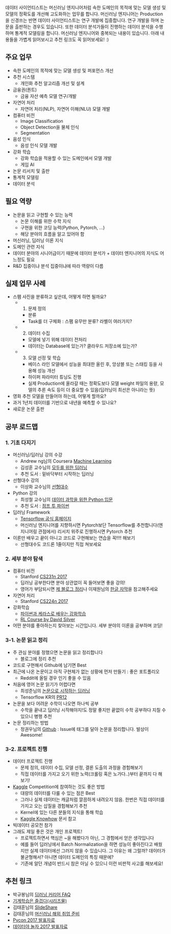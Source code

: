데이터 사이언티스트는 머신러닝 엔지니어처럼 속한 도메인의 목적에 맞는 모델 생성 및 모델의 정확도를 개선해 고도화하는 업무를 합니다.  머신러닝 엔지니어는 Production을 신경쓰는 반면 데이터 사이언티스트는 연구 개발에 집중합니다. 연구 개발을 하며 논문을 출판하는 경우도 있습니다. 또한 데이터 분석가들이 진행하는 데이터 분석을 수행하며 통계적 모델링을 합니다. 머신러닝 엔지니어와 중복되는 내용이 있습니다. 아래 내용들을 가볍게 읽어보시고 추천 링크도 꼭 읽어보세요! :) 

## 주요 업무
- 속한 도메인의 목적에 맞는 모델 생성 및 퍼포먼스 개선
- 추천 시스템
	- 개인화 추천 알고리즘 개선 및 설계
- 금융권(퀀트)
	- 금융 자산 예측 모델 연구/개발
- 자연어 처리
	- 자연어 처리(NLP), 자연어 이해(NLU) 모델 개발
- 컴퓨터 비전
	- Image Classification
	- Object Detection을 물체 인식
	- Segmentation
- 음성 인식
	- 음성 인식 모델 개발
- 강화 학습
	- 강화 학습을 적용할 수 있는 도메인에서 모델 개발
	- 게임 AI  
- 논문 리서치 및 출판
- 통계적 모델링
- 데이터 분석

## 필요 역량
- 논문을 읽고 구현할 수 있는 능력
	- 논문 이해를 위한 수학 지식
	- 구현을 위한 코딩 능력(Python, Pytorch, ...)
	- 해당 분야의 흐름을 알고 있어야 함
- 머신러닝, 딥러닝 이론 지식 
- 도메인 관련 지식  
- 데이터 분야의 시니어급이기 때문에 데이터 분석가 + 데이터 엔지니어의 지식도 어느정도 필요
- R&D 집중이냐 분석 집중이냐에 따라 역량이 다름

## 실제 업무 사례
- 스팸 사진을 분류하고 싶은데, 어떻게 하면 될까요?
	- 1) 문제 정의 
		- 분류
		- Task를 더 구체화 : 스팸 유무만 분류? 라벨이 여러가지? 
	- 2) 데이터 수집
		- 모델에 넣기 위해 데이터 전처리
		- 데이터는 Database에 있는가? 클라우드 저장소에 있는가? 
	- 3) 모델 선정 및 학습
		- 베이스 라인 모델에서 성능을 최대한 올린 후, 앙상블 또는 스태킹 등을 사용해 성능 개선
		- 하이퍼 파라미터 튜닝도 진행
		- 실제 Production에 올라갈 때는 정확도보다 모델 weight 파일의 용량, 모델의 추론 속도 등이 더 중요할 수 있음(딥러닝이 최선은 아니라는 뜻)   
- 영화 추천 모델을 만들어야 하는데, 어떻게 할까요?
- 과거 1년치 데이터를 기반으로 내년을 예측할 수 있나요?
- 새로운 논문 출판
 

## 공부 로드맵
### 1. 기초 다지기
- 머신러닝/딥러닝 강의 수강
	- Andrew ng님의 Coursera [Machine Learning](https://www.coursera.org/learn/machine-learning) 
	- 김성훈 교수님의 [모두를 위한 딥러닝](https://www.youtube.com/playlist?list=PLlMkM4tgfjnLSOjrEJN31gZATbcj_MpUm)
	- 추천 도서 : 밑바닥부터 시작하는 딥러닝
- 선형대수 강의
	- 이상화 교수님의 [선형대수](https://www.youtube.com/playlist?list=PLSN_PltQeOyjDGSghAf92VhdMBeaLZWR3)
- Python 강의
	- 최성철 교수님의 [데이터 과학을 위한 Python 입문](https://www.inflearn.com/course/python-%ED%8C%8C%EC%9D%B4%EC%8D%AC-%EC%9E%85%EB%AC%B8-%EA%B0%95%EC%A2%8C/)
	- 추천 도서 : [점프 투 파이썬](https://wikidocs.net/book/1)
- 딥러닝 Framework
	- [Tensorflow 공식 홈페이지](https://www.tensorflow.org/)
	- 머신러닝 엔지니어를 지향하시면 Pytorch보단 Tensorflow를 추천합니다(엔지니어링 관점에서) 리서치 위주로 진행하시면 Pytorch 추천
- 이론만 배우고 끝이 아니고 코드로 구현해보는 연습을 꼭!!!! 해보기
	- 선형대수도 코드론 1줄이지만 직접 쳐보세요

### 2. 세부 분야 탐색
- 컴퓨터 비전
	- Stanford [CS231n 2017](https://www.youtube.com/playlist?list=PLzUTmXVwsnXod6WNdg57Yc3zFx_f-RYsq)
	- 딥러닝 공부한다면 분야 상관없이 꼭 들어보면 좋을 강의!
	- 영어가 부담되시면 [제 블로그 정리](https://zzsza.github.io/tag/data-cs231/)나 이재원님의 [한글 자막](https://github.com/insurgent92/CS231N_17_KOR_SUB)을 참고해주세요
- 자연어 처리
	- Stanford [CS224n 2017](https://www.youtube.com/playlist?list=PLqdrfNEc5QnuV9RwUAhoJcoQvu4Q46Lja)
- 강화학습
	- [파이썬과 케라스로 배우는 강화학습](http://www.yes24.com/24/Goods/44136413?Acode=101)
	- [RL Course by David Silver](https://www.youtube.com/watch?v=2pWv7GOvuf0)
- 어떤 분야를 좋아하는지 찾아보는 시간입니다. 세부 분야의 이론을 공부하며 코딩!

### 3-1. 논문 읽고 정리
- 주 관심 분야를 정했으면 논문을 읽고 정리합니다
	- 블로그에 정리 추천
- 코드로 구현해서 Github에 남기면 Best
- 최근에 나온 논문이고 아직 구현체가 없는 상황에 먼저 만들기 : 좋은 포트폴리오
	- Reddit에 올릴 경우 인기 좋을 수 있음
- 처음에 영어 논문 읽기가 어렵다면
	- 최성준님의 [논문으로 시작하는 딥러닝](https://www.edwith.org/deeplearningchoi)
	- Tensorflow KR의 [PR12](https://www.youtube.com/playlist?list=PLlMkM4tgfjnJhhd4wn5aj8fVTYJwIpWkS) 
- 논문을 보다 어려운 수학이 나오면 하나씩 공부
	- 수학을 끝내고 딥러닝 시작해야지!도 정말 좋지만 끝없이 수학 공부하다 지칠 수 있으니 병행 추천
- 논문 정리하는 방법
	- 정권우님의 [Github](https://github.com/kweonwooj/papers/issues) : Issue에 태그를 달아 논문을 정리합니다. 발상이 Awesome!

### 3-2. 프로젝트 진행  
- 데이터 프로젝트 진행
	- 문제 정의, 데이터 수집, 모델 선정, 결론 도출의 과정을 경험해보기
	- 직접 데이터를 가지고 오기 위한 노력(크롤링 혹은 노가다..)부터 끝까지 다 해보기!
- [Kaggle](https://www.kaggle.com/) Competition에 참여하는 것도 좋은 방법
	- 대량의 데이터를 다룰 수 있는 점은 Best
	- 그러나 실제 데이터는 캐글처럼 깔끔하게 내려오지 않음. 한번은 직접 데이터를 가지고 오는 삽질을 경험해보기 추천
	- Kernel에 있는 다른 분들의 지식을 통해 학습
	- [Kaggle Knowhow](https://github.com/zzsza/Kaggle-knowhow) 문서 참고
- 빅데이터 공모전 참가
- 그래도 제일 좋은 것은 개인 프로젝트!
	- 프로젝트하면서 핵심은 ~을 해봤다가 아닌, 그 경험에서 얻은 생각입니다
	- 예를 들어 딥러닝에서 Batch Normalization을 하면 성능이 좋아진다고 배웠지만 실제 데이터에선 그러지 않을 수 있습니다. 그 이유는 왜 그럴까? 데이터가 불균형해서? 아니면 데이터 도메인의 특징 때문에? 
	- 기존에 알던 개념이 반드시 참은 아닐 수 있으니 이런 비판적 사고를 해보세요!   
	

## 추천 링크
- 박규봉님의 [딥러닝 커리어 FAQ](https://github.com/Kyubyong/dl_career_faq)
- [기계학습은 즐겁다(시리즈물)](https://goo.gl/kz33kt)
- 김태훈님의 [SlideShare](https://www.slideshare.net/carpedm20)
- 김태훈님의 [머신러닝 해외 취업 준비](https://www.slideshare.net/carpedm20/snu-2018-106452738)
- [Pycon 2017 발표자료](https://www.pycon.kr/2017/program/list/)
- [데이터야 놀자 2017 발표자료](https://datayanolja.github.io/2017-datayanolja/program-2017.html)
